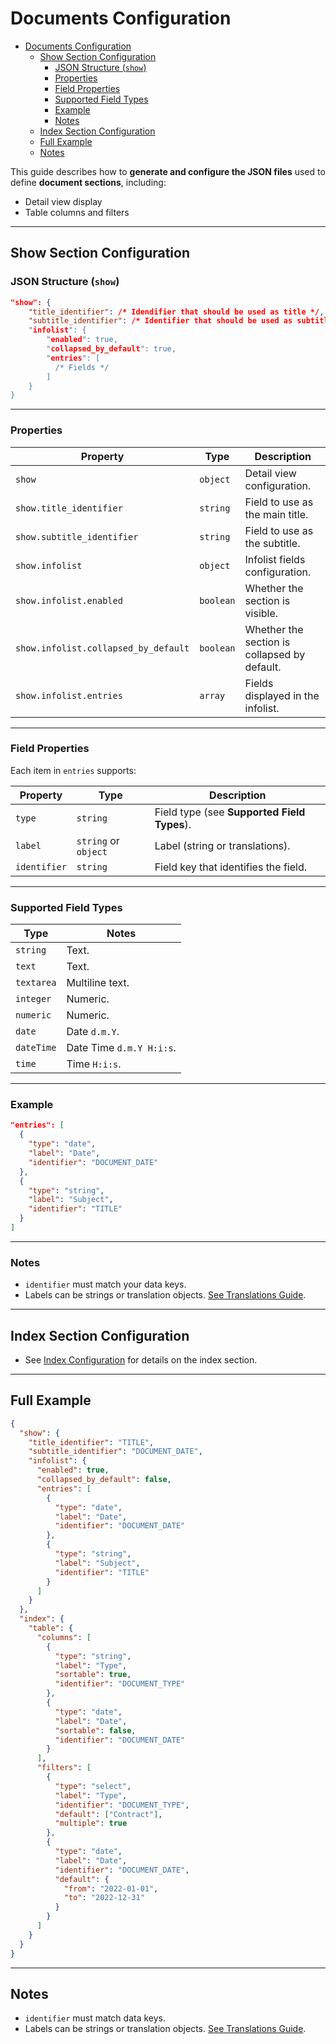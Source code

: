 # Documents Configuration

<!-- TOC -->
* [Documents Configuration](#documents-configuration)
  * [Show Section Configuration](#show-section-configuration)
    * [JSON Structure (`show`)](#json-structure-show)
    * [Properties](#properties)
    * [Field Properties](#field-properties)
    * [Supported Field Types](#supported-field-types)
    * [Example](#example)
    * [Notes](#notes)
  * [Index Section Configuration](#index-section-configuration)
  * [Full Example](#full-example)
  * [Notes](#notes-1)
<!-- TOC -->

This guide describes how to **generate and configure the JSON files** used to define **document sections**, including:

- Detail view display
- Table columns and filters

---

## Show Section Configuration

### JSON Structure (`show`)

```json
"show": {
    "title_identifier": /* Idendifier that should be used as title */,
    "subtitle_identifier": /* Identifier that should be used as subtitle */",
    "infolist": {
        "enabled": true,
        "collapsed_by_default": true,
        "entries": [
          /* Fields */
        ]
    }
}
```

---

### Properties

| Property                             | Type                  | Description                                               |
|--------------------------------------|-----------------------|-----------------------------------------------------------|
| `show`                               | `object`              | Detail view configuration.                                |
| `show.title_identifier`              | `string`              | Field to use as the main title.                           |
| `show.subtitle_identifier`           | `string`              | Field to use as the subtitle.                             |
| `show.infolist`                      | `object`              | Infolist fields configuration.                            |
| `show.infolist.enabled`              | `boolean`             | Whether the section is visible.                           |
| `show.infolist.collapsed_by_default` | `boolean`             | Whether the section is collapsed by default.              |
| `show.infolist.entries`              | `array`               | Fields displayed in the infolist.                         |

---

### Field Properties

Each item in `entries` supports:

| Property     | Type                 | Description                                 |
|--------------|----------------------|---------------------------------------------|
| `type`       | `string`             | Field type (see **Supported Field Types**). |
| `label`      | `string` or `object` | Label (string or translations).             |
| `identifier` | `string`             | Field key that identifies the field.        |

---

### Supported Field Types

| Type       | Notes                    |
|------------|--------------------------|
| `string`   | Text.                    |
| `text`     | Text.                    |
| `textarea` | Multiline text.          |
| `integer`  | Numeric.                 |
| `numeric`  | Numeric.                 |
| `date`     | Date `d.m.Y`.            |
| `dateTime` | Date Time `d.m.Y H:i:s`. |
| `time`     | Time `H:i:s`.            |

---

### Example

```json
"entries": [
  {
    "type": "date",
    "label": "Date",
    "identifier": "DOCUMENT_DATE"
  },
  {
    "type": "string",
    "label": "Subject",
    "identifier": "TITLE"
  }
]
```

---

### Notes

- `identifier` must match your data keys.
- Labels can be strings or translation objects. [See Translations Guide](../Translations.md).

---

## Index Section Configuration

- See [Index Configuration](../Index.md) for details on the index section.

---

## Full Example

```json
{
  "show": {
    "title_identifier": "TITLE",
    "subtitle_identifier": "DOCUMENT_DATE",
    "infolist": {
      "enabled": true,
      "collapsed_by_default": false,
      "entries": [
        {
          "type": "date",
          "label": "Date",
          "identifier": "DOCUMENT_DATE"
        },
        {
          "type": "string",
          "label": "Subject",
          "identifier": "TITLE"
        }
      ]
    }
  },
  "index": {
    "table": {
      "columns": [
        {
          "type": "string",
          "label": "Type",
          "sortable": true,
          "identifier": "DOCUMENT_TYPE"
        },
        {
          "type": "date",
          "label": "Date",
          "sortable": false,
          "identifier": "DOCUMENT_DATE"
        }
      ],
      "filters": [
        {
          "type": "select",
          "label": "Type",
          "identifier": "DOCUMENT_TYPE",
          "default": ["Contract"],
          "multiple": true
        },
        {
          "type": "date",
          "label": "Date",
          "identifier": "DOCUMENT_DATE",
          "default": {
            "from": "2022-01-01",
            "to": "2022-12-31"
          }
        }
      ]
    }
  }
}
```

---

## Notes

- `identifier` must match data keys.
- Labels can be strings or translation objects. [See Translations Guide](../Translations.md).
